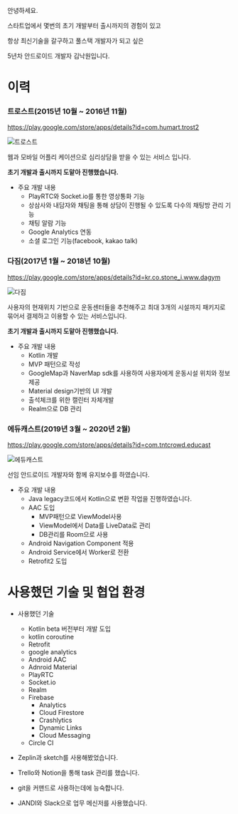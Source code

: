 안녕하세요.

스타트업에서 몇번의 초기 개발부터 출시까지의 경험이 있고

항상 최신기술을 갈구하고 풀스택 개발자가 되고 싶은

5년차 안드로이드 개발자 김낙원입니다.



# 이력



### 트로스트(2015년 10월 ~ 2016년 11월)

https://play.google.com/store/apps/details?id=com.humart.trost2

![트로스트](https://user-images.githubusercontent.com/24802953/80063489-fb780680-8570-11ea-92d1-ca4021e4cfa2.PNG)

웹과 모바일 어플리 케이션으로 심리상담을 받을 수 있는 서비스 입니다.

**초기 개발과 출시까지 도맡아 진행했습니다.**



- 주요 개발 내용
  - PlayRTC와 Socket.io를 통한 영상통화 기능
  - 상삼사와 내담자와 채팅을 통해 상담이 진행될 수 있도록 다수의 채팅방 관리 기능
  - 채팅 알람 기능
  - Google Analytics 연동
  - 소셜 로그인 기능(facebook, kakao talk)



### 다짐(2017년 1월 ~ 2018년 10월)

https://play.google.com/store/apps/details?id=kr.co.stone_i.www.dagym

![다짐](https://user-images.githubusercontent.com/24802953/80063505-0468d800-8571-11ea-8aa4-9d24c5e6dffd.PNG)

사용자의 현재위치 기반으로 운동센터들을 추천해주고 최대 3개의 시설까지 패키지로 묶어서 결제하고 이용할 수 있는 서비스입니다.

**초기 개발과 출시까지 도맡아 진행했습니다.**



- 주요 개발 내용
  - Kotlin 개발
  - MVP 패턴으로 작성
  - GoogleMap과 NaverMap sdk를 사용하여 사용자에게 운동시설 위치와 정보 제공
  - Material design기반의 UI 개발
  - 출석체크를 위한 캘린터 자체개발
  - Realm으로 DB 관리



### 에듀캐스트(2019년 3월 ~ 2020년 2월)

https://play.google.com/store/apps/details?id=com.tntcrowd.educast

![에듀캐스트](https://user-images.githubusercontent.com/24802953/80063525-0c287c80-8571-11ea-8d0d-a621ebb24013.PNG)

선임 안드로이드 개발자와 함께 유지보수를 하였습니다.



- 주요 개발 내용
  - Java legacy코드에서 Kotlin으로 변환 작업을 진행하였습니다.
  - AAC 도입
    - MVP패턴으로 ViewModel사용
    - ViewModel에서 Data를 LiveData로 관리
    - DB관리를 Room으로 사용
  - Android Navigation Component 적용
  - Android Service에서 Worker로 전환
  - Retrofit2 도입



# 사용했던 기술 및 협업 환경

- 사용했던 기술
  - Kotlin beta 버전부터 개발 도입
  - kotlin coroutine
  - Retrofit
  - google analytics
  - Android AAC
  - Adnroid Material
  - PlayRTC
  - Socket.io
  - Realm
  - Firebase
    - Analytics
    - Cloud Firestore
    - Crashlytics
    - Dynamic Links
    - Cloud Messaging
  - Circle CI



- Zeplin과 sketch를 사용해봤었습니다.
- Trello와 Notion을 통해 task 관리를 했습니다.
- git을 커맨드로 사용하는데에 능숙합니다.
- JANDI와 Slack으로 업무 메신저를 사용했습니다.
